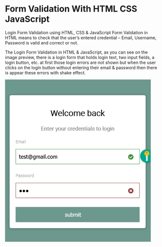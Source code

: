 # Form Validation With HTML CSS JavaScript
Login Form Validation using HTML, CSS &amp; JavaScript
Form Validation in HTML means to check that the user’s entered credential – Email, Username, Password is valid and correct or not. 

The Login Form Validation in HTML & JavaScript, as you can see on the image preview, there is a login form that holds login text, two input fields, a login button, etc. at first those login errors are not shown but when the user clicks on the login button without entering their email & password then there is appear these errors with shake effect.

![Form Validation](https://github.com/OSBensaid/Form-Validation-With-HTML-CSS-JavaScript/blob/main/img/image.png)

